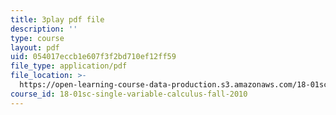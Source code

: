 ```yaml
---
title: 3play pdf file
description: ''
type: course
layout: pdf
uid: 054017eccb1e607f3f2bd710ef12ff59
file_type: application/pdf
file_location: >-
  https://open-learning-course-data-production.s3.amazonaws.com/18-01sc-single-variable-calculus-fall-2010/054017eccb1e607f3f2bd710ef12ff59_BSAA0akmPEU.pdf
course_id: 18-01sc-single-variable-calculus-fall-2010
---
```

